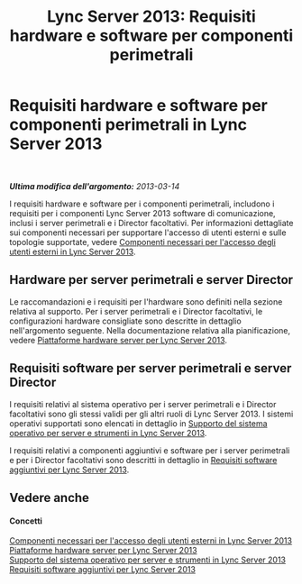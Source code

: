 ﻿---
title: 'Lync Server 2013: Requisiti hardware e software per componenti perimetrali'
TOCTitle: Requisiti hardware e software per componenti perimetrali
ms:assetid: beac1140-e303-488a-ac9f-fc86dcb1987d
ms:mtpsurl: https://technet.microsoft.com/it-it/library/Gg412931(v=OCS.15)
ms:contentKeyID: 49301828
ms.date: 08/24/2015
mtps_version: v=OCS.15
ms.translationtype: HT
---

# Requisiti hardware e software per componenti perimetrali in Lync Server 2013

 

_**Ultima modifica dell'argomento:** 2013-03-14_

I requisiti hardware e software per i componenti perimetrali, includono i requisiti per i componenti Lync Server 2013 software di comunicazione, inclusi i server perimetrali e i Director facoltativi. Per informazioni dettagliate sui componenti necessari per supportare l'accesso di utenti esterni e sulle topologie supportate, vedere [Componenti necessari per l'accesso degli utenti esterni in Lync Server 2013](lync-server-2013-components-required-for-external-user-access.md).

## Hardware per server perimetrali e server Director

Le raccomandazioni e i requisiti per l'hardware sono definiti nella sezione relativa al supporto. Per i server perimetrali e i Director facoltativi, le configurazioni hardware consigliate sono descritte in dettaglio nell'argomento seguente. Nella documentazione relativa alla pianificazione, vedere [Piattaforme hardware server per Lync Server 2013](lync-server-2013-server-hardware-platforms.md).

## Requisiti software per server perimetrali e server Director

I requisiti relativi al sistema operativo per i server perimetrali e i Director facoltativi sono gli stessi validi per gli altri ruoli di Lync Server 2013. I sistemi operativi supportati sono elencati in dettaglio in [Supporto del sistema operativo per server e strumenti in Lync Server 2013](lync-server-2013-server-and-tools-operating-system-support.md).

I requisiti relativi a componenti aggiuntivi e software per i server perimetrali e per i Director facoltativi sono descritti in dettaglio in [Requisiti software aggiuntivi per Lync Server 2013](lync-server-2013-additional-software-requirements.md).

## Vedere anche

#### Concetti

[Componenti necessari per l'accesso degli utenti esterni in Lync Server 2013](lync-server-2013-components-required-for-external-user-access.md)  
[Piattaforme hardware server per Lync Server 2013](lync-server-2013-server-hardware-platforms.md)  
[Supporto del sistema operativo per server e strumenti in Lync Server 2013](lync-server-2013-server-and-tools-operating-system-support.md)  
[Requisiti software aggiuntivi per Lync Server 2013](lync-server-2013-additional-software-requirements.md)

